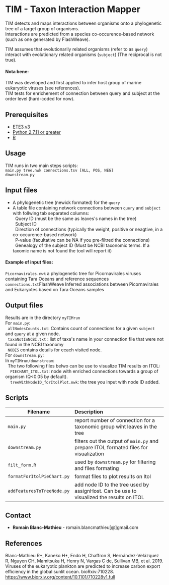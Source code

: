 # TIM - Taxon Interaction Mapper
TIM detects and maps interactions between organisms onto a phylogenetic tree of a target group of organisms.<br />
Interactions are predicted from a species co-occurence-based network (such as one generated by FlashWeave).<br />

TIM assumes that evolutionarily related organisms (refer to as ```query```) interact with evolutionary related organisms (```subject```) (The reciprocal is not true).<br />

#### Nota bene:
TIM was developed and first applied to infer host group of marine eukaryotic viruses (see references).<br />
TIM tests for enrichement of connection between query and subject at the order level (hard-coded for now).<br />

## Prerequisites
* [ETE3 v3](http://etetoolkit.org/download/) 
* [Python 2.7.11 or greater](https://www.python.org/downloads/release/python-2711/)
* [R](https://www.r-project.org/)

## Usage
TIM runs in two main steps scripts: <br />
```main.py tree.nwk connections.tsv [ALL, POS, NEG]``` <br />
```downstream.py``` <br />

## Input files
* A phylogenetic tree (newick formated) for the ```query``` <br /> 
* A table file containing network connections between ```query``` and ```subject``` with follwing tab separated columns: <br />
&nbsp;&nbsp;Query ID (must be the same as leaves's names in the tree) <br />
&nbsp;&nbsp;Subject ID <br />
&nbsp;&nbsp;Direction of connections (typically the weight, positive or neagtive, in a co-occurence-based network) <br />
&nbsp;&nbsp;P-value (facultative can be NA if you pre-filtred the connections) <br />
&nbsp;&nbsp;Genealogy of the subject ID (Must be NCBI taxonomic terms. If a taxomic name is not found the tool will report it) <br />

#### Example of input files: <br />
```Picornavirales.nwk``` a phylogenetic tree for Picornavirales viruses containing Tara Oceans and reference sequences <br />
```connections.txt```FlashWeave Inferred associations between Picornavirales and Eukaryotes based on Tara Oceans samples<br />

## Output files
Results are in the directory ```myTIMrun``` <br />
For ```main.py```:<br />
&nbsp;&nbsp;```allNodesCounts.txt```: Contains count of connections for a given ```subject``` and ```query``` at a given node. <br />
&nbsp;&nbsp;```taxaNotInNCBI.txt``` : list of taxa's name in your connection file that were not found in the NCBI taxonomy <br />
&nbsp;&nbsp;```NODES``` contains details for ecach visited node. <br />
For ```downstream.py```:  <br />
In ```myTIMrun/downstream```: <br />
&nbsp;&nbsp;The two following files belwo can be use to visualize TIM results on ITOL:<br />
&nbsp;&nbsp;&nbsp;&nbsp;```PIECHART_ITOL.txt```: node with enriched connections towards a group of organism (Q<0.05 by default).<br />
&nbsp;&nbsp;&nbsp;&nbsp;```treeWithNodeID_forItolPlot.nwk```: the tree you input with node ID added.<br />

## Scripts
| Filename | Description |
| ---- | :--- |
|```main.py```|report number of connection for a taxonomic group wiht leaves in the tree|
|```downstream.py```|filters out the output of ```main.py``` and prepare ITOL formated files for visualization|
|```filt_form.R```|used by ```downstream.py``` for filtering and files formating|
|```formatForItolPieChart.py```|format files to plot results on Itol|
|```addFeaturesToTreeNode.py```|add node ID to the tree used by assignHost. Can be use to visualized the results on ITOL|

## Contact
* **Romain Blanc-Mathieu**  - romain.blancmathieu[@]gmail.com

## References
Blanc-Mathieu R*, Kaneko H*, Endo H, Chaffron S, Hernández-Velázquez R, Nguyen CH, Mamitsuka H, Henry N, Vargas C de, Sullivan MB, et al. 2019. Viruses of the eukaryotic plankton are predicted to increase carbon export efficiency in the global sunlit ocean. bioRxiv:710228.
https://www.biorxiv.org/content/10.1101/710228v1.full

